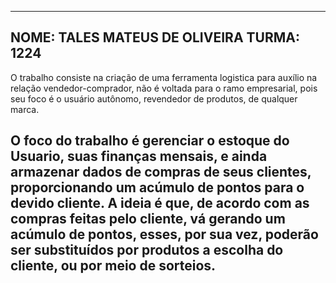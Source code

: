 ------------------------------------------------------
NOME: TALES MATEUS DE OLIVEIRA
TURMA: 1224
------------------------------------------------------
O trabalho consiste na criação de uma ferramenta logistica para auxílio na relação vendedor-comprador, não é voltada para o ramo empresarial, pois seu foco é o usuário autônomo, revendedor de produtos, de qualquer marca.

O foco do trabalho é gerenciar o estoque do Usuario, suas finanças mensais, e ainda armazenar dados de compras de seus clientes, proporcionando um acúmulo de pontos para o devido cliente. A ideia é que, de acordo com as compras feitas pelo cliente, vá gerando um acúmulo de pontos, esses, por sua vez, poderão ser substituídos por produtos a escolha do cliente, ou por meio de sorteios.
------------------------------------------------------